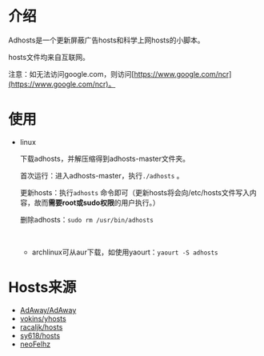 # 介绍

Adhosts是一个更新屏蔽广告hosts和科学上网hosts的小脚本。

hosts文件均来自互联网。

注意：如无法访问google.com，则访问[https://www.google.com/ncr](https://www.google.com/ncr)。

# 使用

- linux

  下载adhosts，并解压缩得到adhosts-master文件夹。

  首次运行：进入adhosts-master，执行`./adhosts` 。

  更新hosts：执行`adhosts`  命令即可（更新hosts将会向/etc/hosts文件写入内容，故而**需要root或sudo权限**的用户执行。）

  删除adhosts：`sudo rm /usr/bin/adhosts `

  ​

  - archlinux可从aur下载，如使用yaourt：`yaourt -S adhosts`

# Hosts来源

- [AdAway/AdAway](https://github.com/AdAway/AdAway)
- [vokins/yhosts](https://github.com/vokins/yhosts/)
- [racaljk/hosts](https://github.com/racaljk/hosts)
- [sy618/hosts](https://github.com/sy618/hosts)
- [neoFelhz](https://github.com/neoFelhz/neohosts)